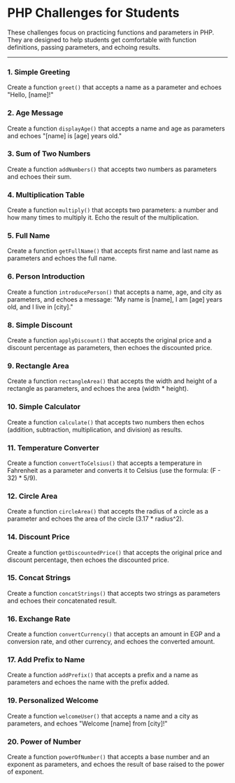 # PHP Challenges for Students

These challenges focus on practicing functions and parameters in PHP. They are designed to help students get comfortable with function definitions, passing parameters, and echoing results.

---

### 1. **Simple Greeting**

Create a function `greet()` that accepts a name as a parameter and echoes "Hello, [name]!"

### 2. **Age Message**

Create a function `displayAge()` that accepts a name and age as parameters and echoes "[name] is [age] years old."

### 3. **Sum of Two Numbers**

Create a function `addNumbers()` that accepts two numbers as parameters and echoes their sum.

### 4. **Multiplication Table**

Create a function `multiply()` that accepts two parameters: a number and how many times to multiply it. Echo the result of the multiplication.

### 5. **Full Name**

Create a function `getFullName()` that accepts first name and last name as parameters and echoes the full name.

### 6. **Person Introduction**

Create a function `introducePerson()` that accepts a name, age, and city as parameters, and echoes a message: "My name is [name], I am [age] years old, and I live in [city]."

### 8. **Simple Discount**

Create a function `applyDiscount()` that accepts the original price and a discount percentage as parameters, then echoes the discounted price.

### 9. **Rectangle Area**

Create a function `rectangleArea()` that accepts the width and height of a rectangle as parameters, and echoes the area (width * height).

### 10. **Simple Calculator**

Create a function `calculate()` that accepts two numbers then echos (addition, subtraction, multiplication, and division) as results.

### 11. **Temperature Converter**

Create a function `convertToCelsius()` that accepts a temperature in Fahrenheit as a parameter and converts it to Celsius (use the formula: (F - 32) * 5/9).

### 12. **Circle Area**

Create a function `circleArea()` that accepts the radius of a circle as a parameter and echoes the area of the circle (3.17 * radius^2).

### 14. **Discount Price**

Create a function `getDiscountedPrice()` that accepts the original price and discount percentage, then echoes the discounted price.

### 15. **Concat Strings**

Create a function `concatStrings()` that accepts two strings as parameters and echoes their concatenated result.

### 16. **Exchange Rate**

Create a function `convertCurrency()` that accepts an amount in EGP and a conversion rate, and other currency, and echoes the converted amount.

### 17. **Add Prefix to Name**

Create a function `addPrefix()` that accepts a prefix and a name as parameters and echoes the name with the prefix added.



### 19. **Personalized Welcome**

Create a function `welcomeUser()` that accepts a name and a city as parameters, and echoes "Welcome [name] from [city]!"

### 20. **Power of Number**

Create a function `powerOfNumber()` that accepts a base number and an exponent as parameters, and echoes the result of base raised to the power of exponent.
